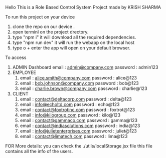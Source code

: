 Hello 
This is a Role Based Control System Project made by KRISH SHARMA


To run this project on your device 
1. clone the repo on our device .
2. open terminl on the project drectory.
3. type "npm i" it will download all the required dependencies.
4. type "npm run dev" it will run the webapp on the local host
5. type o + enter the app will open on your default browser. 


To access 
1. ADMIN Dashboard
	email : admin@company.com
	password : admin123
2. EMPLOYEE
	1. email : alice.smith@company.com
	   password : alice@123
	2. email : bob.johnson@company.com
	   password : bob@123
	3. email : charlie.brown@company.com
	   password : charlie@123
3. CLIENT
	1. email : contact@deltacorp.com
	   password : delta@123
	2. email : info@echoltd.com
	   password : echo@123
	3. email : contact@foxtrotinc.com
	   password : foxtrot@123
	4. email : info@kilogroup.com
	   password : kilo@123
	5. email : contact@gammaco.com
	   password : gamma@123
	6. email : contact@indiasolutions.com
	   password : india@123
	7. email : info@julietenterprises.com
	   password : juliet@123
	8. email : contact@limatech.com
	   password : lima@123
	   
	   
FOR More details: 
you can check the ./utils/localStorage.jsx file 
this file contains all the info of the users.

